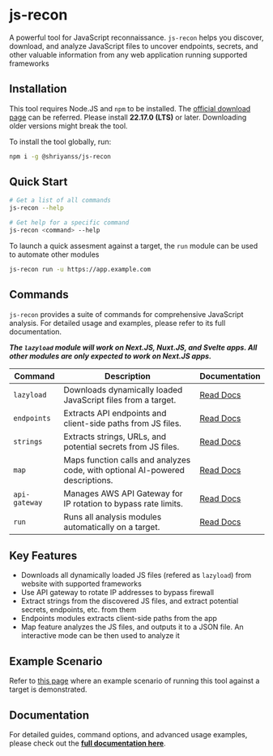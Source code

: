 # js-recon

A powerful tool for JavaScript reconnaissance. `js-recon` helps you discover, download, and analyze JavaScript files to uncover endpoints, secrets, and other valuable information from any web application running supported frameworks

## Installation
This tool requires Node.JS and `npm` to be installed. The [official download page](https://nodejs.org/en/download) can be referred. Please install **22.17.0 (LTS)** or later. Downloading older versions might break the tool.

To install the tool globally, run:

```bash
npm i -g @shriyanss/js-recon
```

## Quick Start

```bash
# Get a list of all commands
js-recon --help

# Get help for a specific command
js-recon <command> --help
```

To launch a quick assesment against a target, the `run` module can be used to automate other modules
```bash
js-recon run -u https://app.example.com
```

## Commands

`js-recon` provides a suite of commands for comprehensive JavaScript analysis. For detailed usage and examples, please refer to its full documentation.

***The `lazyload` module will work on Next.JS, Nuxt.JS, and Svelte apps. All other modules are only expected to work on Next.JS apps.***

| Command       | Description                                                                   | Documentation                      |
| ------------- | ----------------------------------------------------------------------------- | ---------------------------------- |
| `lazyload`    | Downloads dynamically loaded JavaScript files from a target.                  | [Read Docs](./docs/lazyload.md)    |
| `endpoints`   | Extracts API endpoints and client-side paths from JS files.                   | [Read Docs](./docs/endpoints.md)   |
| `strings`     | Extracts strings, URLs, and potential secrets from JS files.                  | [Read Docs](./docs/strings.md)     |
| `map`         | Maps function calls and analyzes code, with optional AI-powered descriptions. | [Read Docs](./docs/map.md)         |
| `api-gateway` | Manages AWS API Gateway for IP rotation to bypass rate limits.                | [Read Docs](./docs/api-gateway.md) |
| `run`         | Runs all analysis modules automatically on a target.                          | [Read Docs](./docs/run.md)         |

## Key Features

- Downloads all dynamically loaded JS files (refered as `lazyload`) from website with supported frameworks
- Use API gateway to rotate IP addresses to bypass firewall
- Extract strings from the discovered JS files, and extract potential secrets, endpoints, etc. from them
- Endpoints modules extracts client-side paths from the app
- Map feature analyzes the JS files, and outputs it to a JSON file. An interactive mode can be then used to analyze it

## Example Scenario
Refer to [this page](./docs/example-scenario.md) where an example scenario of running this tool against a target is demonstrated.

## Documentation

For detailed guides, command options, and advanced usage examples, please check out the **[full documentation here](./docs/README.md)**.
